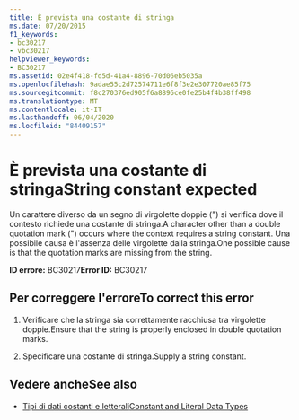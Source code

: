 ```yaml
---
title: È prevista una costante di stringa
ms.date: 07/20/2015
f1_keywords:
- bc30217
- vbc30217
helpviewer_keywords:
- BC30217
ms.assetid: 02e4f418-fd5d-41a4-8896-70d06eb5035a
ms.openlocfilehash: 9adae55c2d72574711e6f8f3e2e307720ae85f75
ms.sourcegitcommit: f8c270376ed905f6a8896ce0fe25b4f4b38ff498
ms.translationtype: MT
ms.contentlocale: it-IT
ms.lasthandoff: 06/04/2020
ms.locfileid: "84409157"
---
```

# <a name="string-constant-expected"></a><span data-ttu-id="b6247-102">È prevista una costante di stringa</span><span class="sxs-lookup"><span data-stu-id="b6247-102">String constant expected</span></span>
<span data-ttu-id="b6247-103">Un carattere diverso da un segno di virgolette doppie (") si verifica dove il contesto richiede una costante di stringa.</span><span class="sxs-lookup"><span data-stu-id="b6247-103">A character other than a double quotation mark (") occurs where the context requires a string constant.</span></span> <span data-ttu-id="b6247-104">Una possibile causa è l'assenza delle virgolette dalla stringa.</span><span class="sxs-lookup"><span data-stu-id="b6247-104">One possible cause is that the quotation marks are missing from the string.</span></span>  
  
 <span data-ttu-id="b6247-105">**ID errore:** BC30217</span><span class="sxs-lookup"><span data-stu-id="b6247-105">**Error ID:** BC30217</span></span>  
  
## <a name="to-correct-this-error"></a><span data-ttu-id="b6247-106">Per correggere l'errore</span><span class="sxs-lookup"><span data-stu-id="b6247-106">To correct this error</span></span>  
  
1. <span data-ttu-id="b6247-107">Verificare che la stringa sia correttamente racchiusa tra virgolette doppie.</span><span class="sxs-lookup"><span data-stu-id="b6247-107">Ensure that the string is properly enclosed in double quotation marks.</span></span>  
  
2. <span data-ttu-id="b6247-108">Specificare una costante di stringa.</span><span class="sxs-lookup"><span data-stu-id="b6247-108">Supply a string constant.</span></span>  
  
## <a name="see-also"></a><span data-ttu-id="b6247-109">Vedere anche</span><span class="sxs-lookup"><span data-stu-id="b6247-109">See also</span></span>

- [<span data-ttu-id="b6247-110">Tipi di dati costanti e letterali</span><span class="sxs-lookup"><span data-stu-id="b6247-110">Constant and Literal Data Types</span></span>](../programming-guide/language-features/constants-enums/constant-and-literal-data-types.md)
